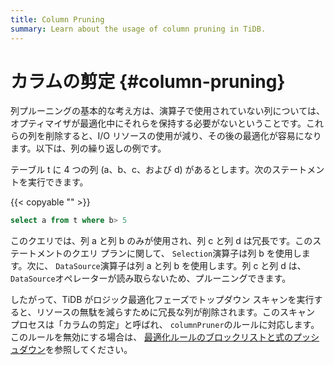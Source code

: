 ```yaml
---
title: Column Pruning
summary: Learn about the usage of column pruning in TiDB.
---
```


# カラムの剪定 {#column-pruning}

列プルーニングの基本的な考え方は、演算子で使用されていない列については、オプティマイザが最適化中にそれらを保持する必要がないということです。これらの列を削除すると、I/O リソースの使用が減り、その後の最適化が容易になります。以下は、列の繰り返しの例です。

テーブル t に 4 つの列 (a、b、c、および d) があるとします。次のステートメントを実行できます。

{{< copyable "" >}}

```sql
select a from t where b> 5
```

このクエリでは、列 a と列 b のみが使用され、列 c と列 d は冗長です。このステートメントのクエリ プランに関して、 `Selection`演算子は列 b を使用します。次に、 `DataSource`演算子は列 a と列 b を使用します。列 c と列 d は、 `DataSource`オペレーターが読み取らないため、プルーニングできます。

したがって、TiDB がロジック最適化フェーズでトップダウン スキャンを実行すると、リソースの無駄を減らすために冗長な列が削除されます。このスキャン プロセスは「カラムの剪定」と呼ばれ、 `columnPruner`のルールに対応します。このルールを無効にする場合は、 [最適化ルールのブロックリストと式のプッシュダウン](/blocklist-control-plan.md)を参照してください。
